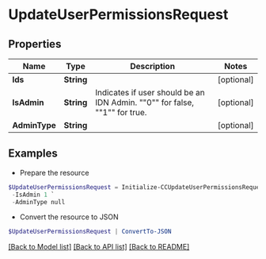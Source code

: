 # UpdateUserPermissionsRequest
## Properties

Name | Type | Description | Notes
------------ | ------------- | ------------- | -------------
**Ids** | **String** |  | [optional] 
**IsAdmin** | **String** | Indicates if user should be an IDN Admin.  &quot;&quot;0&quot;&quot; for false, &quot;&quot;1&quot;&quot; for true. | [optional] 
**AdminType** | **String** |  | [optional] 

## Examples

- Prepare the resource
```powershell
$UpdateUserPermissionsRequest = Initialize-CCUpdateUserPermissionsRequest  -Ids 71624,71625 `
 -IsAdmin 1 `
 -AdminType null
```

- Convert the resource to JSON
```powershell
$UpdateUserPermissionsRequest | ConvertTo-JSON
```

[[Back to Model list]](../README.md#documentation-for-models) [[Back to API list]](../README.md#documentation-for-api-endpoints) [[Back to README]](../README.md)

